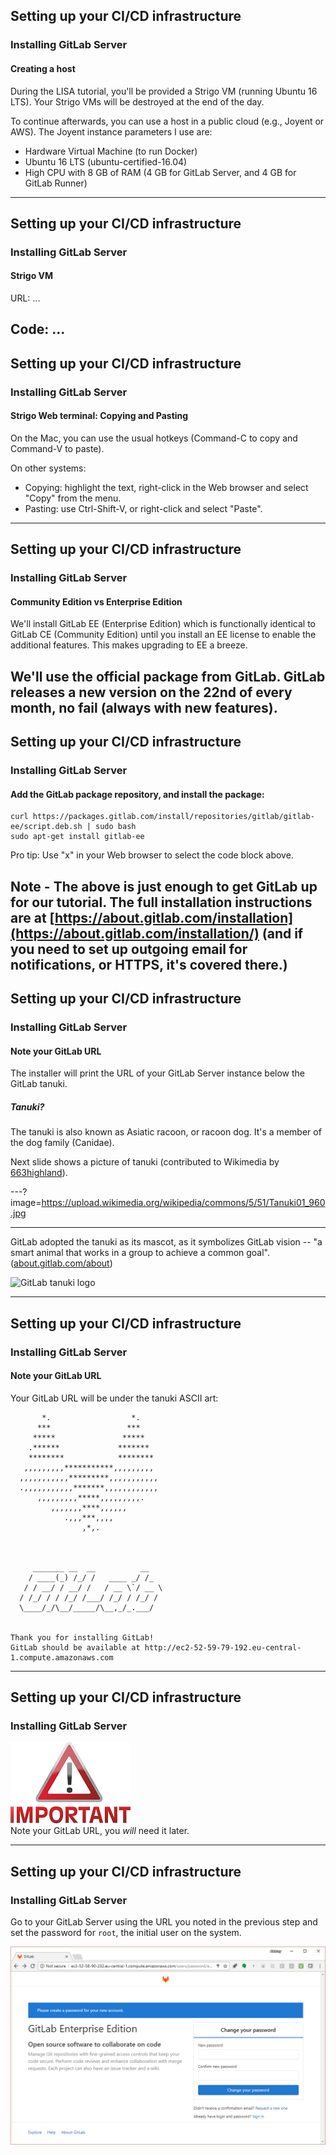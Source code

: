## Setting up your CI/CD infrastructure

### Installing GitLab Server

#### Creating a host

During the LISA tutorial, you'll be provided a Strigo VM (running Ubuntu
16 LTS). Your Strigo VMs will be destroyed at the end of the day.

To continue afterwards, you can use a host in a public cloud (e.g.,
Joyent or AWS). The Joyent instance parameters I use are:

- Hardware Virtual Machine (to run Docker)
- Ubuntu 16 LTS (ubuntu-certified-16.04)
- High CPU with 8 GB of RAM (4 GB for GitLab Server, and 4 GB for GitLab Runner)

---
## Setting up your CI/CD infrastructure

### Installing GitLab Server

#### Strigo VM

URL:  ...
 
Code:  ...
---
## Setting up your CI/CD infrastructure

### Installing GitLab Server

#### Strigo Web terminal: Copying and Pasting

On the Mac, you can use the usual hotkeys (Command-C to copy and Command-V to paste).

On other systems:
- Copying: highlight the text, right-click in the Web browser and select "Copy" from the menu.
- Pasting: use Ctrl-Shift-V, or right-click and select "Paste".

---
## Setting up your CI/CD infrastructure

### Installing GitLab Server

#### Community Edition vs Enterprise Edition

We'll install GitLab EE (Enterprise Edition) which is functionally
identical to GitLab CE (Community Edition) until you install an
EE license to enable the additional features. This makes upgrading
to EE a breeze.

We'll use the official package from GitLab.  GitLab releases a
new version on the 22nd of every month, no fail (always with
new features).
---
## Setting up your CI/CD infrastructure

### Installing GitLab Server

#### Add the GitLab package repository, and install the package:

```console
curl https://packages.gitlab.com/install/repositories/gitlab/gitlab-ee/script.deb.sh | sudo bash
sudo apt-get install gitlab-ee 
```

Pro tip: Use "x" in your Web browser to select the code block above.

Note - The above is just enough to
get GitLab up for our tutorial. The full installation instructions are at
[https://about.gitlab.com/installation](https://about.gitlab.com/installation/) 
(and if you need to set up outgoing email for notifications, or HTTPS, it's covered there.)
---
## Setting up your CI/CD infrastructure
### Installing GitLab Server
#### Note your GitLab URL

The installer will print the URL of your GitLab Server instance below the
GitLab tanuki.

##### Tanuki?

The tanuki is also known as Asiatic racoon, or racoon dog.
It's a member of the dog family (Canidae).


Next slide shows a picture of tanuki (contributed to Wikimedia by [663highland](https://commons.wikimedia.org/wiki/File:Tanuki01_960.jpg)).

---?image=https://upload.wikimedia.org/wikipedia/commons/5/51/Tanuki01_960.jpg

---
GitLab adopted the tanuki as its mascot, as it symbolizes GitLab vision --
"a smart animal that works in a group to achieve a common goal". ([about.gitlab.com/about](https://about.gitlab.com/about))

![GitLab tanuki logo](https://about.gitlab.com/images/press/logo/wm_no_bg.svg)

---
## Setting up your CI/CD infrastructure
### Installing GitLab Server
#### Note your GitLab URL

Your GitLab URL will be under the tanuki ASCII art:

```text
       *.                  *.
      ***                 ***
     *****               *****
    .******             *******
    ********            ********
   ,,,,,,,,,***********,,,,,,,,,
  ,,,,,,,,,,,*********,,,,,,,,,,,
  .,,,,,,,,,,,*******,,,,,,,,,,,,
      ,,,,,,,,,*****,,,,,,,,,.
         ,,,,,,,****,,,,,,
            .,,,***,,,,
                ,*,.



     _______ __  __          __
    / ____(_) /_/ /   ____ _/ /_
   / / __/ / __/ /   / __ \`/ __ \
  / /_/ / / /_/ /___/ /_/ / /_/ /
  \____/_/\__/_____/\__,_/_.___/


Thank you for installing GitLab!
GitLab should be available at http://ec2-52-59-79-192.eu-central-1.compute.amazonaws.com
```

---
## Setting up your CI/CD infrastructure
### Installing GitLab Server

![important](img/important-one-tenth.png)  
Note your GitLab URL, you *will* need it later.

---
## Setting up your CI/CD infrastructure
### Installing GitLab Server

Go to your GitLab Server using the URL you noted in the previous step and set the password for `root`, the initial user on the system.

![login](img/login.png)
